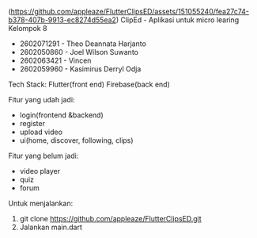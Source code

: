 (https://github.com/appleaze/FlutterClipsED/assets/151055240/fea27c74-b378-407b-9913-ec8274d55ea2)
ClipEd - Aplikasi untuk micro learing
Kelompok 8
- 2602071291 - Theo Deannata Harjanto
- 2602050860 - Joel Wilson Suwanto
- 2602063421 - Vincen
- 2602059960 - Kasimirus Derryl Odja

  
Tech Stack:
Flutter(front end)
Firebase(back end)

Fitur yang udah jadi:
 - login(frontend &backend)
 - register
 - upload video
 - ui(home, discover, following, clips)

Fitur yang belum jadi:
- video player
- quiz
- forum


Untuk menjalankan:
1. git clone https://github.com/appleaze/FlutterClipsED.git
2. Jalankan main.dart





